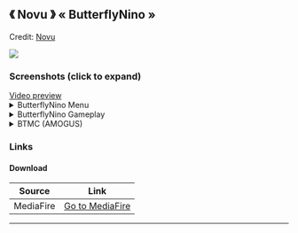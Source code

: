 ## 《 Novu 》  « ButterflyNino »
Credit: [Novu](https://osu.ppy.sh/users/17561095)

![]( https://i.imgur.com/SZE2RVy.png )

### Screenshots (click to expand)
<a href="https://youtu.be/YZAfXbyhOYI" target="_blank">
 Video preview
</a>

<details>
<summary>ButterflyNino Menu</summary>
<img src="https://i.imgur.com/4NQemaH.png" title="Menu Background" alt="Skin screenshot of menu background">
<img src="https://i.imgur.com/nanq9lE.png" title="Song Select" alt="Skin screenshot of song select">
<img src="https://i.imgur.com/sCiCMO8.png" title="Select Modes" alt="Skin screenshot of mod icons">
<img src="https://i.imgur.com/d9lhWCY.png" title="Mod Icons" alt="Skin screenshot of mod icons">
</details>

<details>
<summary>ButterflyNino Gameplay</summary>
<img src="https://i.imgur.com/N5lKWXl.png" title="Gameplay circles" alt="Skin screenshot of gameplay circles">
<img src="https://i.imgur.com/WccpqNh.png" title="Gameplay circles" alt="Skin screenshot of Gameplay circles">
</details>

<details>
<summary>BTMC (AMOGUS)</summary>
<p1>(no screenshots, but standard skin with pink Among Us cursor)</p1>
</details>

### Links

#### Download
Source|Link|
|---|---|
|MediaFire|[Go to MediaFire](https://www.mediafire.com/folder/5iehq0kyv20c1/ButterflyNino)|

___

